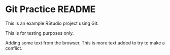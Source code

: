 # Git Practice README

This is an example RStudio project using Git.

This is for testing purposes only.

Adding some text from the browser. This is more text added to try to make a conflict.
